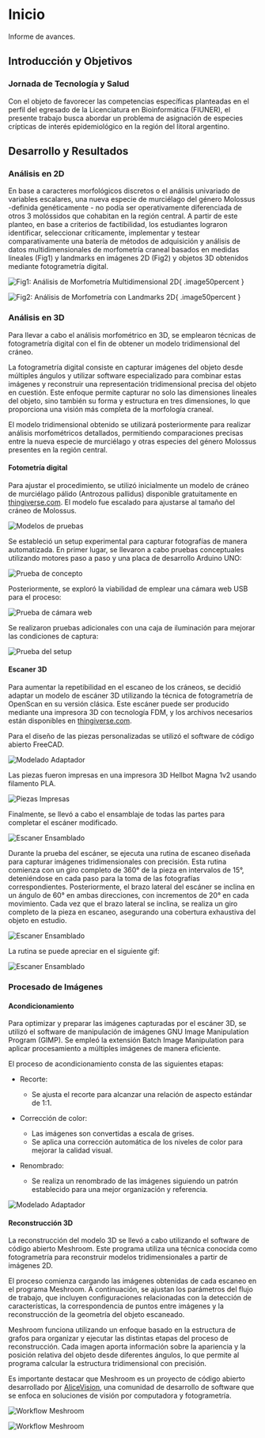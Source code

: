 # Inicio

Informe de avances.

## Introducción y Objetivos

### Jornada de Tecnología y Salud

Con el objeto de favorecer las competencias específicas planteadas en el perfil del egresado de la Licenciatura en Bioinformática (FIUNER), el presente trabajo busca abordar un  problema de asignación de especies crípticas de interés epidemiológico en la región del litoral argentino. 


## Desarrollo y Resultados

### Análisis en 2D

En base a caracteres morfológicos discretos o el análisis univariado de variables escalares, una nueva especie de murciélago del género Molossus -definida genéticamente - no podía ser operativamente diferenciada de otros 3 molóssidos que cohabitan en la región central. A partir de este planteo, en base a criterios de factibilidad, los estudiantes lograron identificar, seleccionar críticamente, implementar y testear comparativamente una batería de métodos de adquisición y análisis de datos multidimensionales de morfometría craneal basados en medidas lineales (Fig1) y landmarks en imágenes 2D (Fig2) y objetos 3D obtenidos mediante fotogrametría digital.


![Fig1: Análisis de Morfometría Multidimensional 2D](img/fig_1.png){ .image50percent }


![Fig2: Análisis de Morfometría con Landmarks 2D](img/fig_2.png){ .image50percent }


### Análisis en 3D

Para llevar a cabo el análisis morfométrico en 3D, se emplearon técnicas de fotogrametría digital con el fin de obtener un modelo tridimensional del cráneo. 

La fotogrametría digital consiste en capturar imágenes del objeto desde múltiples ángulos y utilizar software especializado para combinar estas imágenes y reconstruir una representación tridimensional precisa del objeto en cuestión. Este enfoque permite capturar no solo las dimensiones lineales del objeto, sino también su forma y estructura en tres dimensiones, lo que proporciona una visión más completa de la morfología craneal. 

El modelo tridimensional obtenido se utilizará posteriormente para realizar análisis morfométricos detallados, permitiendo comparaciones precisas entre la nueva especie de murciélago y otras especies del género Molossus presentes en la región central.


#### Fotometría digital

Para ajustar el procedimiento, se utilizó inicialmente un modelo de cráneo de murciélago pálido (Antrozous pallidus) disponible gratuitamente en [thingiverse.com](https://www.thingiverse.com/thing:5380972). El modelo fue escalado para ajustarse al tamaño del cráneo de Molossus. 

![Modelos de pruebas](img/craneos.png)

Se estableció un setup experimental para capturar fotografías de manera automatizada. En primer lugar, se llevaron a cabo pruebas conceptuales utilizando motores paso a paso y una placa de desarrollo Arduino UNO:

![Prueba de concepto](img/prueba_concepto_1.png)


Posteriormente, se exploró la viabilidad de emplear una cámara web USB para el proceso:

![Prueba de cámara web](img/prueba_concepto_2.png)


Se realizaron pruebas adicionales con una caja de iluminación para mejorar las condiciones de captura:

![Prueba del setup](img/prueba_concepto_3.png)


#### Escaner 3D

Para aumentar la repetibilidad en el escaneo de los cráneos, se decidió adaptar un modelo de escáner 3D utilizando la técnica de fotogrametría de OpenScan en su versión clásica. Este escáner puede ser producido mediante una impresora 3D con tecnología FDM, y los archivos necesarios están disponibles en [thingiverse.com](https://www.thingiverse.com/thing:2755968).

Para el diseño de las piezas personalizadas se utilizó el software de código abierto FreeCAD.

![Modelado Adaptador](img/freecad.png)


Las piezas fueron impresas en una impresora 3D Hellbot Magna 1v2 usando filamento PLA.

![Piezas Impresas](img/piezas.png)


Finalmente, se llevó a cabo el ensamblaje de todas las partes para completar el escáner modificado.

![Escaner Ensamblado](img/ensamble.png)


Durante la prueba del escáner, se ejecuta una rutina de escaneo diseñada para capturar imágenes tridimensionales con precisión. Esta rutina comienza con un giro completo de 360° de la pieza en intervalos de 15°, deteniéndose en cada paso para la toma de las fotografías correspondientes. Posteriormente, el brazo lateral del escáner se inclina en un ángulo de 60° en ambas direcciones, con incrementos de 20° en cada movimiento. Cada vez que el brazo lateral se inclina, se realiza un giro completo de la pieza en escaneo, asegurando una cobertura exhaustiva del objeto en estudio.

![Escaner Ensamblado](img/rutina_escaneo.png)


La rutina se puede apreciar en el siguiente gif:

![Escaner Ensamblado](img/rutina.gif)

### Procesado de Imágenes

#### Acondicionamiento

Para optimizar y preparar las imágenes capturadas por el escáner 3D, se utilizó el software de manipulación de imágenes GNU Image Manipulation Program (GIMP). Se empleó la extensión Batch Image Manipulation para aplicar procesamiento a múltiples imágenes de manera eficiente.

El proceso de acondicionamiento consta de las siguientes etapas:

- Recorte:

  - Se ajusta el recorte para alcanzar una relación de aspecto estándar de 1:1.

- Corrección de color:

  - Las imágenes son convertidas a escala de grises.
  - Se aplica una corrección automática de los niveles de color para mejorar la calidad visual.

- Renombrado:

  - Se realiza un renombrado de las imágenes siguiendo un patrón establecido para una mejor organización y referencia.

![Modelado Adaptador](img/acondicionamiento.png)


#### Reconstrucción 3D

La reconstrucción del modelo 3D se llevó a cabo utilizando el software de código abierto Meshroom. Este programa utiliza una técnica conocida como fotogrametría para reconstruir modelos tridimensionales a partir de imágenes 2D.

El proceso comienza cargando las imágenes obtenidas de cada escaneo en el programa Meshroom. A continuación, se ajustan los parámetros del flujo de trabajo, que incluyen configuraciones relacionadas con la detección de características, la correspondencia de puntos entre imágenes y la reconstrucción de la geometría del objeto escaneado.

Meshroom funciona utilizando un enfoque basado en la estructura de grafos para organizar y ejecutar las distintas etapas del proceso de reconstrucción. Cada imagen aporta información sobre la apariencia y la posición relativa del objeto desde diferentes ángulos, lo que permite al programa calcular la estructura tridimensional con precisión.

Es importante destacar que Meshroom es un proyecto de código abierto desarrollado por [AliceVision](https://alicevision.org), una comunidad de desarrollo de software que se enfoca en soluciones de visión por computadora y fotogrametría.

![Workflow Meshroom](img/workflow_2.png)

![Workflow Meshroom](img/workflow_1.png)
